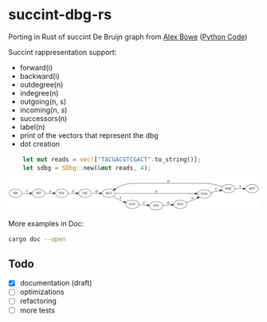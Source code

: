# succint-dbg-rs

Porting in Rust of succint De Bruijn graph from [Alex Bowe](https://alexbowe.com/succinct-debruijn-graphs/)
([Python Code](https://github.com/alexbowe/debby))

Succint rappresentation support:
- forward(i)
- backward(i)
- outdegree(n)
- indegree(n)
- outgoing(n, s)
- incoming(n, s)
- successors(n)
- label(n)
- print of the vectors that represent the dbg
- dot creation

```Rust
    let mut reads = vec!["TACGACGTCGACT".to_string()];
    let sdbg = SDbg::new(&mut reads, 4);
```
![](output/gh.png)

More examples in Doc:
```bash
cargo doc --open
```

## Todo
- [x] documentation (draft)
- [ ] optimizations
- [ ] refactoring
- [ ] more tests
